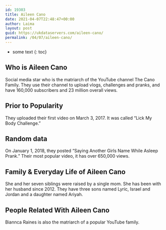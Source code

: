 ```yaml
---
id: 19303
title: Aileen Cano
date: 2021-04-07T22:48:47+00:00
author: Laima
layout: post
guid: https://ukdataservers.com/aileen-cano/
permalink: /04/07/aileen-cano/
---
```


* some text
{: toc}


## Who is Aileen Cano
                  
                  
                  
Social media star who is the matriarch of the YouTube channel The Cano Family. They use their channel to upload vlogs, challenges and pranks, and have 160,000 subscribers and 23 million overall views.
                  
              
            
              
            
                
                
                
## Prior to Popularity
                  
                  
                  
They uploaded their first video on March 3, 2017. It was called &#8220;Lick My Body Challenge.&#8221;
                  
              
            
              
            
                
                
                
## Random data
                  
                  
                  
On January 1, 2018, they posted &#8220;Saying Another Girls Name While Asleep Prank.&#8221; Their most popular video, it has over 650,000 views. 
                  
              
            
              
            
                
                
                
## Family & Everyday Life of Aileen Cano
                  
                  
                  
She and her seven siblings were raised by a single mom. She has been with her husband since 2012. They have three sons named Lyric, Israel and Jordan and a daughter named Ariyah. 
                  
              
            
              
            
                
                
                
## People Related With Aileen Cano
                  
                  
                  
Biannca Raines is also the matriarch of a popular YouTube family. 
                  
              
            
              
            
                
              
            
              
              
            
            
              
            
          
          
          